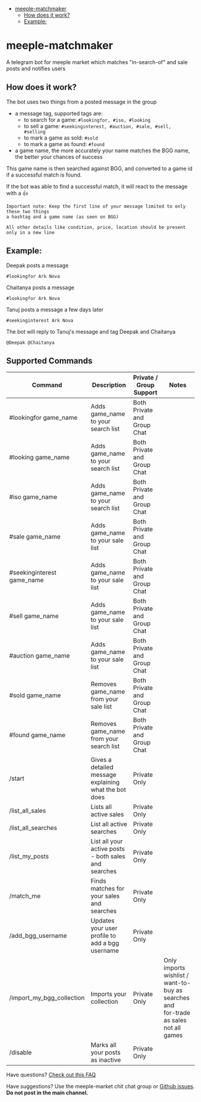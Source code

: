 <!-- TOC -->
* [meeple-matchmaker](#meeple-matchmaker)
  * [How does it work?](#how-does-it-work)
  * [Example:](#example)
<!-- TOC -->

# meeple-matchmaker
A telegram bot for meeple market which matches 
"in-search-of" and sale posts and notifies users

## How does it work?
    
The bot uses two things from a posted message in the group
  
- a message tag, supported tags are:
  - to search for a game: `#lookingfor, #iso, #looking`
  - to sell a game: `#seekinginterest, #auction, #sale, #sell, #selling`
  - to mark a game as sold: `#sold`
  - to mark a game as found: `#found`
- a game name, the more accurately your name matches the BGG name, the better your chances of success

This game name is then searched against BGG, and converted to a game id
if a successful match is found.

If the bot was able to find a successful match, it will react to the message with a 👍

```
Important note: Keep the first line of your message limited to only these two things
a hashtag and a game name (as seen on BGG)

All other details like condition, price, location should be present only in a new line
```

## Example:

Deepak posts a message
```
#lookingfor Ark Nova
```

Chaitanya posts a message
```
#lookingfor Ark Nova
```

Tanuj posts a message a few days later
```
#seekinginterest Ark Nova
```

The bot will reply to Tanuj's message and tag Deepak and Chaitanya
```
@Deepak @Chaitanya
```

## Supported Commands


| Command                    | Description                                           | Private / Group Support     | Notes                                                                                      |
|----------------------------|-------------------------------------------------------|-----------------------------|--------------------------------------------------------------------------------------------|
| #lookingfor game_name      | Adds game_name to your search list                    | Both Private and Group Chat |                                                                                            |
| #looking game_name         | Adds game_name to your search list                    | Both Private and Group Chat |                                                                                            |
| #iso game_name             | Adds game_name to your search list                    | Both Private and Group Chat |                                                                                            |
| #sale game_name            | Adds game_name to your sale list                      | Both Private and Group Chat |                                                                                            |
| #seekinginterest game_name | Adds game_name to your sale list                      | Both Private and Group Chat |                                                                                            |
| #sell game_name            | Adds game_name to your sale list                      | Both Private and Group Chat |                                                                                            |
| #auction game_name         | Adds game_name to your sale list                      | Both Private and Group Chat |                                                                                            |
| #sold game_name            | Removes game_name from your sale list                 | Both Private and Group Chat |                                                                                            |
| #found game_name           | Removes game_name from your search list               | Both Private and Group Chat |                                                                                            |
| /start                     | Gives a detailed message explaining what the bot does | Private Only                |                                                                                            |
| /list_all_sales            | Lists all active sales                                | Private Only                |                                                                                            |
| /list_all_searches         | List all active searches                              | Private Only                |                                                                                            |
| /list_my_posts             | List all your active posts - both sales and searches  | Private Only                |                                                                                            |
| /match_me                  | Finds matches for your sales and searches             | Private Only                |                                                                                            |
| /add_bgg_username          | Updates your user profile to add a bgg username       | Private Only                |                                                                                            |
| /import_my_bgg_collection  | Imports your collection                               | Private Only                | Only imports wishlist / want-to-buy as searches and<br/>  for-trade as sales not all games |
| /disable                   | Marks all your posts as inactive                      | Private Only                |                                                                                            |


Have questions?
[Check out this FAQ](faq.md)

Have suggestions?
Use the meeple-market chit chat group
or [Github issues](https://github.com/sahilthapar/meeple-matchmaker/issues).
**Do not post in the main channel.**
